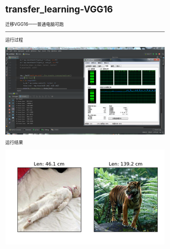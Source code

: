# transfer_learning-VGG16
迁移VGG16——普通电脑可跑
***

运行过程
<p>
  <img src="VGG/runing.png" align="center" width="800">
</p>

运行结果
<p>
  <img src="VGG/result.png" align="center" width="800">
</p>
